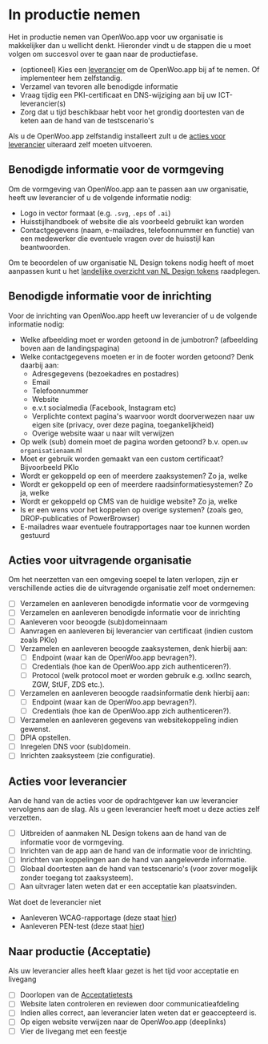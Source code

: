 # In productie nemen

Het in productie nemen van OpenWoo.app voor uw organisatie is makkelijker dan u wellicht denkt. Hieronder vindt u de stappen die u moet volgen om succesvol over te gaan naar de productiefase.

- (optioneel) Kies een [leverancier](/docs/product/Kosten.md) om de OpenWoo.app bij af te nemen. Of implementeer hem zelfstandig.
- Verzamel van tevoren alle benodigde informatie
- Vraag tijdig een PKI-certificaat en DNS-wijziging aan bij uw ICT-leverancier(s)
- Zorg dat u tijd beschikbaar hebt voor het grondig doortesten van de keten aan de hand van de testscenario's

Als u de OpenWoo.app zelfstandig installeert zult u de [acties voor leverancier](#acties-voor-leverancier) uiteraard zelf moeten uitvoeren.

## Benodigde informatie voor de vormgeving

Om de vormgeving van OpenWoo.app aan te passen aan uw organisatie, heeft uw leverancier of u de volgende informatie nodig:

- Logo in vector formaat (e.g. `.svg`, `.eps` of `.ai`)
- Huisstijlhandboek of website die als voorbeeld gebruikt kan worden
- Contactgegevens (naam, e-mailadres, telefoonnummer en functie) van een medewerker die eventuele vragen over de huisstijl kan beantwoorden.

Om te beoordelen of uw organisatie NL Design tokens nodig heeft of moet aanpassen kunt u het [landelijke overzicht van NL Design tokens](https://github.com/nl-design-system/themes/tree/main/proprietary) raadplegen.

## Benodigde informatie voor de inrichting

Voor de inrichting van OpenWoo.app heeft uw leverancier of u de volgende informatie nodig:

- Welke afbeelding moet er worden getoond in de jumbotron? (afbeelding boven aan de landingspagina)
- Welke contactgegevens moeten er in de footer worden getoond? Denk daarbij aan:
  - Adresgegevens (bezoekadres en postadres)
  - Email
  - Telefoonnummer
  - Website
  - e.v.t socialmedia (Facebook, Instagram etc)
  - Verplichte context pagina's waarvoor wordt doorverwezen naar uw eigen site (privacy, over deze pagina, toegankelijkheid)
  - Overige website waar u naar wilt verwijzen
- Op welk (sub) domein moet de pagina worden getoond? b.v. open.`uw organisatienaam`.nl
- Moet er gebruik worden gemaakt van een custom certificaat? Bijvoorbeeld PKIo
- Wordt er gekoppeld op een of meerdere zaaksystemen? Zo ja, welke
- Wordt er gekoppeld op een of meerdere raadsinformatiesystemen? Zo ja, welke
- Wordt er gekoppeld op CMS van de huidige website? Zo ja, welke
- Is er een wens voor het koppelen op overige systemen? (zoals geo, DROP-publicaties of PowerBrowser)
- E-mailadres waar eventuele foutrapportages naar toe kunnen worden gestuurd

## Acties voor uitvragende organisatie

Om het neerzetten van een omgeving soepel te laten verlopen, zijn er verschillende acties die de uitvragende organisatie zelf moet ondernemen:

- [ ] Verzamelen en aanleveren benodigde informatie voor de vormgeving
- [ ] Verzamelen en aanleveren benodigde informatie voor de inrichting
- [ ] Aanleveren voor beoogde (sub)domeinnaam
- [ ] Aanvragen en aanleveren bij leverancier van certificaat (indien custom zoals PKIo)
- [ ] Verzamelen en aanleveren beoogde zaaksystemen, denk hierbij aan:
  - [ ] Endpoint (waar kan de OpenWoo.app bevragen?).
  - [ ] Credentials (hoe kan de OpenWoo.app zich authenticeren?).
  - [ ] Protocol (welk protocol moet er worden gebruik e.g. xxllnc search, ZGW, StUF, ZDS etc.).
- [ ] Verzamelen en aanleveren beoogde raadsinformatie denk hierbij aan:
  - [ ] Endpoint (waar kan de OpenWoo.app bevragen?).
  - [ ] Credentials (hoe kan de OpenWoo.app zich authenticeren?).
- [ ] Verzamelen en aanleveren gegevens van websitekoppeling indien gewenst.
- [ ] DPIA opstellen.
- [ ] Inregelen DNS voor (sub)domein.
- [ ] Inrichten zaaksysteem (zie configuratie).

## Acties voor leverancier

Aan de hand van de acties voor de opdrachtgever kan uw leverancier vervolgens aan de slag. Als u geen leverancier heeft moet u deze acties zelf verzetten.

- [ ] Uitbreiden of aanmaken NL Design tokens aan de hand van de informatie voor de vormgeving.
- [ ] Inrichten van de app aan de hand van de informatie voor de inrichting.
- [ ] Inrichten van koppelingen aan de hand van aangeleverde informatie.
- [ ] Globaal doortesten aan de hand van testscenario's (voor zover mogelijk zonder toegang tot zaaksysteem).
- [ ] Aan uitvrager laten weten dat er een acceptatie kan plaatsvinden.

Wat doet de leverancier niet

- Aanleveren WCAG-rapportage (deze staat [hier](https://raw.githubusercontent.com/ConductionNL/woo-website-template/main/docs/WCAG-Raportage.pdf))
- Aanleveren PEN-test (deze staat [hier](https://raw.githubusercontent.com/ConductionNL/woo-website-template/main/docs/PENTEST-Raportage.pdf))

## Naar productie (Acceptatie)

Als uw leverancier alles heeft klaar gezet is het tijd voor acceptatie en livegang

- [ ] Doorlopen van de [Acceptatietests](/docs/techniek/Tests.md)
- [ ] Website laten controleren en reviewen door communicatieafdeling
- [ ] Indien alles correct, aan leverancier laten weten dat er geaccepteerd is.
- [ ] Op eigen website verwijzen naar de OpenWoo.app (deeplinks)
- [ ] Vier de livegang met een feestje
